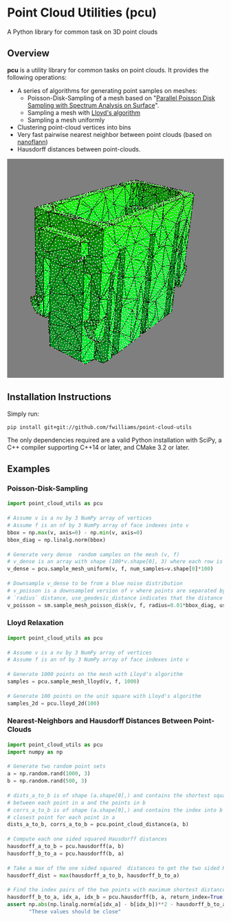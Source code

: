 # Point Cloud Utilities (pcu)
A Python library for common task on 3D point clouds

## Overview 
**pcu** is a utility library for common tasks on point clouds. It provides the following operations:
 - A series of algorithms for generating point samples on meshes:
   - Poisson-Disk-Sampling of a mesh based on "[Parallel Poisson Disk Sampling with Spectrum Analysis on Surface](http://graphics.cs.umass.edu/pubs/sa_2010.pdf)".
   - Sampling a mesh with [Lloyd's algorithm](https://en.wikipedia.org/wiki/Lloyd%27s_algorithm)
   - Sampling a mesh uniformly
 - Clustering point-cloud vertices into bins
 - Very fast pairwise nearest neighbor between point clouds (based on [nanoflann](https://github.com/jlblancoc/nanoflann))
 - Hausdorff distances between point-clouds.
 
![Example of Poisson Disk Sampling](/img/blue_noise.png?raw=true "Example of Poisson Disk Sampling")

## Installation Instructions
Simply run:
```
pip install git+git://github.com/fwilliams/point-cloud-utils
```
The only dependencies required are a valid Python installation with SciPy, a C++ compiler supporting C++14 or later, and CMake 3.2 or later.

## Examples

### Poisson-Disk-Sampling
```python
import point_cloud_utils as pcu

# Assume v is a nv by 3 NumPy array of vertices
# Assume f is an nf by 3 NumPy array of face indexes into v 
bbox = np.max(v, axis=0) - np.min(v, axis=0)
bbox_diag = np.linalg.norm(bbox)

# Generate very dense  random samples on the mesh (v, f)
# v_dense is an array with shape (100*v.shape[0], 3) where each row is a point on the mesh (v, f)
v_dense = pcu.sample_mesh_uniform(v, f, num_samples=v.shape[0]*100)

# Downsample v_dense to be from a blue noise distribution 
# v_poisson is a downsampled version of v where points are separated by approximately 
# `radius` distance, use_geodesic_distance indicates that the distance should be measured on the mesh.
v_poisson = sm.sample_mesh_poisson_disk(v, f, radius=0.01*bbox_diag, use_geodesic_distance=True)
```

### Lloyd Relaxation
```python
import point_cloud_utils as pcu

# Assume v is a nv by 3 NumPy array of vertices
# Assume f is an nf by 3 NumPy array of face indexes into v 

# Generate 1000 points on the mesh with Lloyd's algorithm
samples = pcu.sample_mesh_lloyd(v, f, 1000)

# Generate 100 points on the unit square with Lloyd's algorithm
samples_2d = pcu.lloyd_2d(100)
```

### Nearest-Neighbors and Hausdorff Distances Between Point-Clouds
```python
import point_cloud_utils as pcu
import numpy as np

# Generate two random point sets
a = np.random.rand(1000, 3)
b = np.random.rand(500, 3)

# dists_a_to_b is of shape (a.shape[0],) and contains the shortest squared distance 
# between each point in a and the points in b
# corrs_a_to_b is of shape (a.shape[0],) and contains the index into b of the 
# closest point for each point in a
dists_a_to_b, corrs_a_to_b = pcu.point_cloud_distance(a, b)

# Compute each one sided squared Hausdorff distances
hausdorff_a_to_b = pcu.hausdorff(a, b)
hausdorff_b_to_a = pcu.hausdorff(b, a)

# Take a max of the one sided squared  distances to get the two sided Hausdorff distance
hausdorff_dist = max(hausdorff_a_to_b, hausdorff_b_to_a)

# Find the index pairs of the two points with maximum shortest distancce
hausdorff_b_to_a, idx_a, idx_b = pcu.hausdorff(b, a, return_index=True)
assert np.abs(np.linalg.norm(a[idx_a] - b[idx_b])**2 - hausdorff_b_to_a) < 1e-5, \
       "These values should be close"
```

